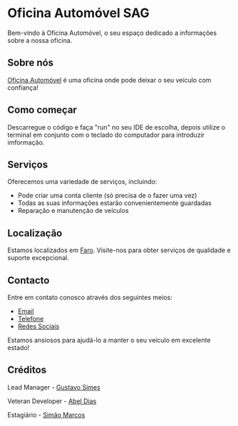 # Oficina Automóvel SAG

Bem-vindo à Oficina Automóvel, o seu espaço dedicado a informações sobre a nossa oficina.

## Sobre nós

[Oficina Automóvel](https://github.com/GustavoSimes/oficina_automovel) é uma oficina onde pode deixar o seu veículo com confiança!

## Como começar

Descarregue o código e faça "run" no seu IDE de escolha, depois utilize o terminal em conjunto com o teclado do computador para introduzir imformação.

## Serviços

Oferecemos uma variedade de serviços, incluindo:

- Pode criar uma conta cliente (só precisa de o fazer uma vez)
- Todas as suas informações estarão convenientemente guardadas
- Reparação e manutenção de veículos

## Localização

Estamos localizados em [Faro](https://www.google.com/maps/place/Faro/@37.0291799,-7.9237129,12.76z/data=!4m15!1m8!3m7!1s0xd0552e72290faa7:0x8d73c2d4494aff5a!2sFaro!3b1!8m2!3d37.0193548!4d-7.9304397!16zL20vMDI5djRq!3m5!1s0xd0552e72290faa7:0x8d73c2d4494aff5a!8m2!3d37.0193548!4d-7.9304397!16zL20vMDI5djRq?authuser=0&entry=ttu). Visite-nos para obter serviços de qualidade e suporte excepcional.

## Contacto

Entre em contato conosco através dos seguintes meios:

- [Email](a85489@ualg.pt)
- [Telefone](966917497)
- [Redes Sociais](https://www.facebook.com/marketplace/category/vehicles/?locale=pt_PT)

Estamos ansiosos para ajudá-lo a manter o seu veículo em excelente estado!

## Créditos

Lead Manager - [Gustavo Simes](https://github.com/GustavoSimes)

Veteran Developer - [Abel Dias](https://github.com/AbelFDias)

Estagiário - [Simão Marcos](https://github.com/simarc0s)

